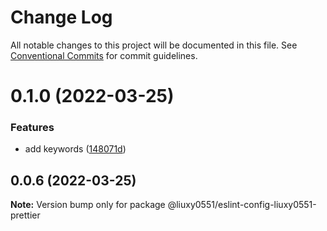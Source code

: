 # Change Log

All notable changes to this project will be documented in this file.
See [Conventional Commits](https://conventionalcommits.org) for commit guidelines.

# 0.1.0 (2022-03-25)


### Features

* add keywords ([148071d](https://github.com/liuxy0551/eslint-config-liuxy0551/commit/148071d01d62e92ae9c6b0e6ad9840b03c9bb39f))





## 0.0.6 (2022-03-25)

**Note:** Version bump only for package @liuxy0551/eslint-config-liuxy0551-prettier
